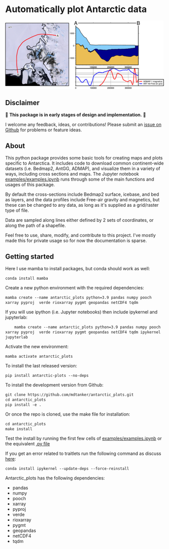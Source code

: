 # Automatically plot Antarctic data

<p align="center">
    <img src="cover_fig.png" width="600">
</p> 

## Disclaimer

🚨 **This package is in early stages of design and implementation.** 🚨

I welcome any feedback, ideas, or contributions! Please submit an [issue on Github](https://github.com/mdtanker/antarctic_plots/issues) for problems or feature ideas. 

## About

This python package provides some basic tools for creating maps and plots specific to Antarctica. It includes code to download common continent-wide datasets (i.e. Bedmap2, AntGG, ADMAP), and visualize them in a variety of ways, including cross sections and maps. The Jupyter notebook [examples/examples.ipynb](https://github.com/mdtanker/antarctic_plots/blob/main/examples/examples.ipynb) runs through some of the main functions and usages of this package.

By default the cross-sections include Bedmap2 surface, icebase, and bed as layers, and the data profiles include Free-air gravity and magnetics, but these can be changed to any data, as long as it's supplied as a grid/raster type of file.

Data are sampled along lines either defined by 2 sets of coordinates, or along the path of a shapefile. 

Feel free to use, share, modify, and contribute to this project. I've mostly made this for private usage so for now the documentation is sparse. 

## Getting started

Here I use mamba to install packages, but conda should work as well:

    conda install mamba

Create a new python environment with the required dependencies:

    mamba create --name antarctic_plots python=3.9 pandas numpy pooch xarray pyproj  verde rioxarray pygmt geopandas netCDF4 tqdm

If you will use ipython (i.e. Jupyter notebooks) then include ipykernel and jupyterlab:

        mamba create --name antarctic_plots python=3.9 pandas numpy pooch xarray pyproj  verde rioxarray pygmt geopandas netCDF4 tqdm ipykernel jupyterlab

Activate the new environment:

    mamba activate antarctic_plots

To install the last released version:

    pip install antarctic-plots --no-deps

To install the development version from Github:

    git clone https://github.com/mdtanker/antarctic_plots.git
    cd antarctic_plots
    pip install -e .

Or once the repo is cloned, use the make file for installation:

    cd antarctic_plots
    make install

Test the install by running the first few cells of [examples/examples.ipynb](https://github.com/mdtanker/antarctic_plots/blob/main/examples/examples.ipynb) or the equivalent [.py file](https://github.com/mdtanker/antarctic_plots/blob/main/examples/examples.py)

If you get an error related to traitlets run the following command as discuss [here](https://github.com/microsoft/vscode-jupyter/issues/5689#issuecomment-829538285):

    conda install ipykernel --update-deps --force-reinstall

Antarctic_plots has the following dependencies:
* pandas 
* numpy 
* pooch 
* xarray 
* pyproj 
* verde 
* rioxarray 
* pygmt 
* geopandas 
* netCDF4 
* tqdm
